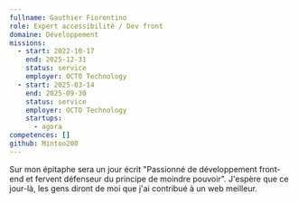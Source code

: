 ```yaml
---
fullname: Gauthier Fiorentino
role: Expert accessibilité / Dev front
domaine: Développement
missions:
  - start: 2022-10-17
    end: 2025-12-31
    status: service
    employer: OCTO Technology
  - start: 2025-03-14
    end: 2025-09-30
    status: service
    employer: OCTO Technology
    startups:
      - agora
competences: []
github: Mintoo200
---
```

Sur mon épitaphe sera un jour écrit "Passionné de développement front-end et fervent défenseur du principe de moindre pouvoir".
J'espère que ce jour-là, les gens diront de moi que j'ai contribué à un web meilleur.